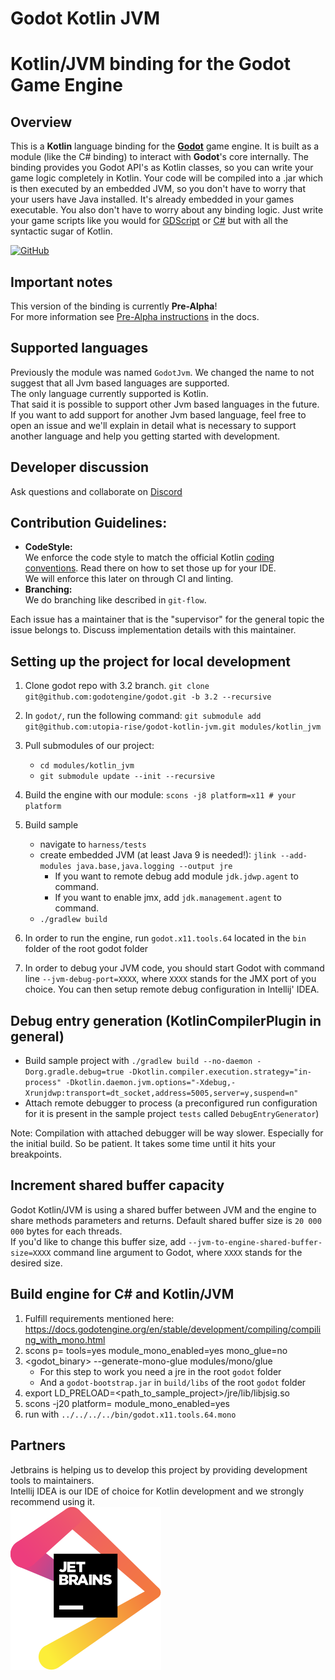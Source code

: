 # Godot Kotlin JVM

# Kotlin/JVM binding for the Godot Game Engine

## Overview

This is a **Kotlin** language binding for the [**Godot**](https://godotengine.org/) game engine. It is built as a module (like the C# binding) to interact with **Godot**'s core internally. The binding provides you Godot API's as Kotlin classes, so you can write your game logic completely in Kotlin. Your code will be compiled into a .jar which is then executed by an embedded JVM, so you don't have to worry that your users have Java installed. It's already embedded in your games executable.
You also don't have to worry about any binding logic. Just write your game scripts like you would for [GDScript](https://docs.godotengine.org/en/3.1/getting_started/scripting/gdscript/gdscript_basics.html) or [C#](https://docs.godotengine.org/en/3.1/getting_started/scripting/c_sharp/) but with all the syntactic sugar of Kotlin.

[![GitHub](https://img.shields.io/github/license/utopia-rise/godot-kotlin-jvm?style=flat-square)](LICENSE)

## Important notes

This version of the binding is currently **Pre-Alpha**!  
For more information see [Pre-Alpha instructions](docs/src/doc/pre-alpha.md) in the docs.

## Supported languages

Previously the module was named `GodotJvm`. We changed the name to not suggest that all Jvm based languages are supported.  
The only language currently supported is Kotlin.  
That said it is possible to support other Jvm based languages in the future. If you want to add support for another Jvm based language, feel free to open an issue and we'll explain in detail what is necessary to support another language and help you getting started with development.

## Developer discussion

Ask questions and collaborate on [Discord](https://discord.gg/zpb5Ru7v9x)

## Contribution Guidelines:
- **CodeStyle:**  
We enforce the code style to match the official Kotlin [coding conventions](https://kotlinlang.org/docs/reference/coding-conventions.html). Read there on how to set those up for your IDE.  
We will enforce this later on through CI and linting.  
- **Branching:**  
We do branching like described in `git-flow`.

Each issue has a maintainer that is the "supervisor" for the general topic the issue belongs to. Discuss implementation details with this maintainer.

## Setting up the project for local development
1. Clone godot repo with 3.2 branch. `git clone git@github.com:godotengine/godot.git -b 3.2 --recursive`

2. In `godot/`, run the following command: `git submodule add git@github.com:utopia-rise/godot-kotlin-jvm.git modules/kotlin_jvm`

3. Pull submodules of our project: 
    - `cd modules/kotlin_jvm`
    - `git submodule update --init --recursive`

4. Build the engine with our module: `scons -j8 platform=x11 # your platform`

5. Build sample
    - navigate to `harness/tests`
    - create embedded JVM (at least Java 9 is needed!): `jlink --add-modules java.base,java.logging --output jre`
        - If you want to remote debug add module `jdk.jdwp.agent` to command.
        - If you want to enable jmx, add `jdk.management.agent` to command.
    - `./gradlew build`

6. In order to run the engine, run `godot.x11.tools.64` located in the `bin` folder of the root godot folder

7. In order to debug your JVM code, you should start Godot with command line `--jvm-debug-port=XXXX`, where `XXXX`
stands for the JMX port of you choice. You can then setup remote debug configuration in Intellij' IDEA.


## Debug entry generation (KotlinCompilerPlugin in general)
- Build sample project with `./gradlew build --no-daemon -Dorg.gradle.debug=true -Dkotlin.compiler.execution.strategy="in-process" -Dkotlin.daemon.jvm.options="-Xdebug,-Xrunjdwp:transport=dt_socket,address=5005,server=y,suspend=n"`
- Attach remote debugger to process (a preconfigured run configuration for it is present in the sample project `tests` called `DebugEntryGenerator`)

Note: Compilation with attached debugger will be way slower. Especially for the initial build. So be patient. It takes some time until it hits your breakpoints.

## Increment shared buffer capacity

Godot Kotlin/JVM is using a shared buffer between JVM and the engine to share methods parameters and returns. Default shared buffer
size is `20 000 000` bytes for each threads.  
If you'd like to change this buffer size, add `--jvm-to-engine-shared-buffer-size=XXXX` command line argument to
Godot, where `XXXX` stands for the desired size.


## Build engine for C# and Kotlin/JVM
1. Fulfill requirements mentioned here: https://docs.godotengine.org/en/stable/development/compiling/compiling_with_mono.html
2. scons p=<platform> tools=yes module_mono_enabled=yes mono_glue=no
3. <godot_binary> --generate-mono-glue modules/mono/glue
    - For this step to work you need a jre in the root `godot` folder
    - And a `godot-bootstrap.jar` in `build/libs` of the root `godot` folder
4. export LD_PRELOAD=<path_to_sample_project>/jre/lib/libjsig.so
5. scons -j20 platform=<platform> module_mono_enabled=yes
6. run with `../../../../bin/godot.x11.tools.64.mono`

## Partners
Jetbrains is helping us to develop this project by providing development tools to maintainers.  
Intellij IDEA is our IDE of choice for Kotlin development and we strongly recommend using it.  
[![jblogo](.README/jetbrains.svg)](https://www.jetbrains.com/)
